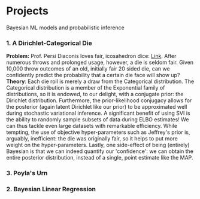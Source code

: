 # Projects
Bayesian ML models and probabilistic inference


### 1. A Dirichlet-Categorical Die
**Problem:** Prof. Persi Diaconis loves fair, icosahedron dice: [Link](https://www.jstor.org/stable/2324089). After numerous throws and prolonged usage, however, a die is seldom fair. Given 10,000 throw outcomes of an old, initially fair 20 sided die, can we confidently predict the probability that a certain die face will show up?
<br />**Theory**: Each die roll is merely a draw from the Categorical distribution. The Categorical distribution is a member of the Exponential family of distributions, so it is endowed, to our delight, with a conjugate prior: the Dirichlet distribution. Furthermore, the prior-likelihood conjugacy allows for the posterior (again latent Dirichlet like our prior) to be approximated well during stochastic variational inference. A significant benefit of using SVI is the ability to randomly sample subsets of data during ELBO estimates! We can thus tackle even large datasets with remarkable efficiency. While tempting, the use of objective hyper-parameters such as Jeffrey's prior is, arguably, inefficient: the die was originally fair, so it helps to put more weight on the hyper-parameters. Lastly, one side-effect of being (entirely) Bayesian is that we can indeed quantify our 'confidence': we can obtain the entire posterior distribution, instead of a single, point estimate like the MAP.


### 3. Poyla's Urn 

### 2. Bayesian Linear Regression

